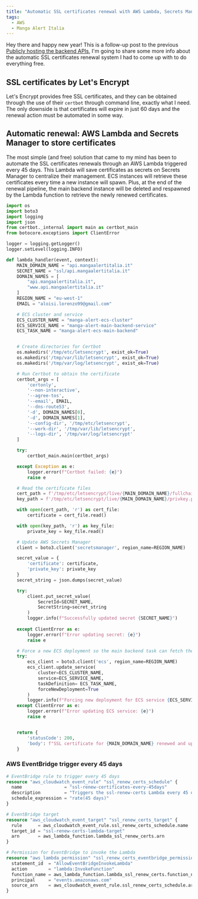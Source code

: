 ```yaml
---
title: "Automatic SSL certificates renewal with AWS Lambda, Secrets Manager and Let's Encrypt"
tags:
  - AWS
  - Manga Alert Italia
---
```


Hey there and happy new year! This is a follow-up post to the previous [Publicly hosting the backend APIs](https://aloilor.github.io/hosting-backend-apis/), I'm going to share some more info about the automatic SSL certificates renewal system I had to come up with to do everything free.

## SSL certificates by Let's Encrypt
Let's Encrypt provides free SSL certificates, and they can be obtained through the use of their ```certbot``` through command line, exactly what I need. The only downside is that certificates will expire in just 60 days and the renewal action must be automated in some way.

## Automatic renewal: AWS Lambda and Secrets Manager to store certificates
The most simple (and free) solution that came to my mind has been to automate the SSL certificates renewals through an AWS Lambda triggered every 45 days. This Lambda will save certificates as secrets on Secrets Manager to centralize their management. ECS instances will retrieve these certificates every time a new instance will spawn. Plus, at the end of the renewal pipeline, the main backend instance will be deleted and respawned by the Lambda function to retrieve the newly renewed certificates. 

```python
import os
import boto3
import logging
import json 
from certbot._internal import main as certbot_main
from botocore.exceptions import ClientError

logger = logging.getLogger()
logger.setLevel(logging.INFO)

def lambda_handler(event, context):
    MAIN_DOMAIN_NAME = "api.mangaalertitalia.it"
    SECRET_NAME = "ssl/api.mangaalertitalia.it"
    DOMAIN_NAMES = [
        "api.mangaalertitalia.it",
        "www.api.mangaalertitalia.it"
    ]
    REGION_NAME = "eu-west-1"
    EMAIL = "aloisi.lorenzo99@gmail.com"

    # ECS cluster and service
    ECS_CLUSTER_NAME = "manga-alert-ecs-cluster" 
    ECS_SERVICE_NAME = "manga-alert-main-backend-service"
    ECS_TASK_NAME = "manga-alert-ecs-main-backend"


    # Create directories for Certbot
    os.makedirs('/tmp/etc/letsencrypt', exist_ok=True)
    os.makedirs('/tmp/var/lib/letsencrypt', exist_ok=True)
    os.makedirs('/tmp/var/log/letsencrypt', exist_ok=True)

    # Run Certbot to obtain the certificate
    certbot_args = [
        'certonly',
        '--non-interactive',
        '--agree-tos',
        '--email', EMAIL,
        '--dns-route53',
        '-d', DOMAIN_NAMES[0],
        '-d', DOMAIN_NAMES[1],
        '--config-dir', '/tmp/etc/letsencrypt',
        '--work-dir', '/tmp/var/lib/letsencrypt',
        '--logs-dir', '/tmp/var/log/letsencrypt'
    ]

    try:
        certbot_main.main(certbot_args)

    except Exception as e:
        logger.error(f"Certbot failed: {e}")
        raise e

    # Read the certificate files
    cert_path = f'/tmp/etc/letsencrypt/live/{MAIN_DOMAIN_NAME}/fullchain.pem'
    key_path = f'/tmp/etc/letsencrypt/live/{MAIN_DOMAIN_NAME}/privkey.pem'

    with open(cert_path, 'r') as cert_file:
        certificate = cert_file.read()

    with open(key_path, 'r') as key_file:
        private_key = key_file.read()

    # Update AWS Secrets Manager
    client = boto3.client('secretsmanager', region_name=REGION_NAME)

    secret_value = {
        'certificate': certificate,
        'private_key': private_key
    }
    secret_string = json.dumps(secret_value)

    try:
        client.put_secret_value(
            SecretId=SECRET_NAME,
            SecretString=secret_string
        )
        logger.info(f"Successfully updated secret {SECRET_NAME}")
        
    except ClientError as e:
        logger.error(f"Error updating secret: {e}")
        raise e

    # Force a new ECS deployment so the main backend task can fetch the new certificate
    try:
        ecs_client = boto3.client('ecs', region_name=REGION_NAME)
        ecs_client.update_service(
            cluster=ECS_CLUSTER_NAME,
            service=ECS_SERVICE_NAME,
            taskDefinition= ECS_TASK_NAME,
            forceNewDeployment=True
        )
        logger.info(f"Forcing new deployment for ECS service {ECS_SERVICE_NAME} in cluster {ECS_CLUSTER_NAME}")
    except ClientError as e:
        logger.error(f"Error updating ECS service: {e}")
        raise e


    return {
        'statusCode': 200,
        'body': f"SSL certificate for {MAIN_DOMAIN_NAME} renewed and updated in Secrets Manager."
    }
```

### AWS EventBridge trigger every 45 days

```terraform
# EventBridge rule to trigger every 45 days
resource "aws_cloudwatch_event_rule" "ssl_renew_certs_schedule" {
  name                = "ssl-renew-certificates-every-45days"
  description         = "Triggers the ssl-renew-certs Lambda every 45 days"
  schedule_expression = "rate(45 days)"
}

# EventBridge target
resource "aws_cloudwatch_event_target" "ssl_renew_certs_target" {
  rule      = aws_cloudwatch_event_rule.ssl_renew_certs_schedule.name
  target_id = "ssl-renew-certs-lambda-target"
  arn       = aws_lambda_function.lambda_ssl_renew_certs.arn
}

# Permission for EventBridge to invoke the Lambda
resource "aws_lambda_permission" "ssl_renew_certs_eventbridge_permission" {
  statement_id  = "AllowEventBridgeInvokeLambda"
  action        = "lambda:InvokeFunction"
  function_name = aws_lambda_function.lambda_ssl_renew_certs.function_name
  principal     = "events.amazonaws.com"
  source_arn    = aws_cloudwatch_event_rule.ssl_renew_certs_schedule.arn
}

```


